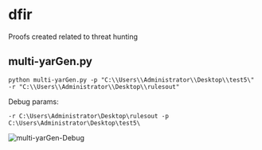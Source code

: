 # dfir
Proofs created related to threat hunting

## multi-yarGen.py
```
python multi-yarGen.py -p "C:\\Users\\Administrator\\Desktop\\test5\" -r "C:\\Users\\Administrator\\Desktop\\rulesout"  
```

Debug params: 
```
-r C:\Users\Administrator\Desktop\rulesout -p C:\Users\Administrator\Desktop\test5\
```

![multi-yarGen-Debug](https://user-images.githubusercontent.com/21306672/185545596-eada7ea9-8c1d-4009-9ed4-68dbdd039029.gif)
